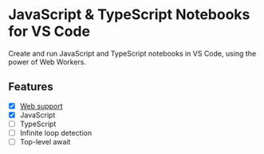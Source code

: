 # JavaScript & TypeScript Notebooks for VS Code

Create and run JavaScript and TypeScript notebooks in VS Code, using the power of Web Workers.

## Features

- [x] [Web support](https://vscode.dev)
- [x] JavaScript
- [ ] TypeScript
- [ ] Infinite loop detection
- [ ] Top-level await
